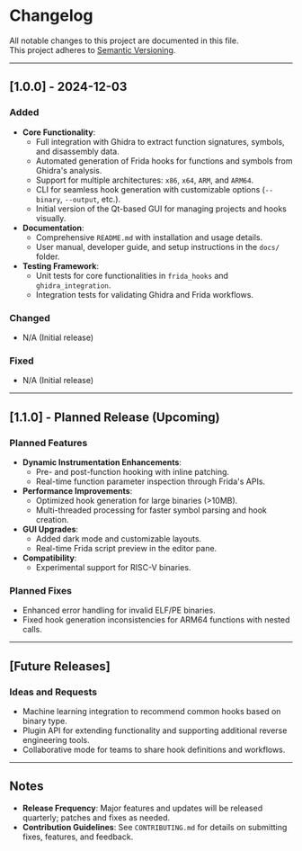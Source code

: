 # Changelog

All notable changes to this project are documented in this file.  
This project adheres to [Semantic Versioning](https://semver.org/spec/v2.0.0.html).

---

## [1.0.0] - 2024-12-03

### Added
- **Core Functionality**:
  - Full integration with Ghidra to extract function signatures, symbols, and disassembly data.
  - Automated generation of Frida hooks for functions and symbols from Ghidra's analysis.
  - Support for multiple architectures: `x86`, `x64`, `ARM`, and `ARM64`.
  - CLI for seamless hook generation with customizable options (`--binary`, `--output`, etc.).
  - Initial version of the Qt-based GUI for managing projects and hooks visually.
- **Documentation**:
  - Comprehensive `README.md` with installation and usage details.
  - User manual, developer guide, and setup instructions in the `docs/` folder.
- **Testing Framework**:
  - Unit tests for core functionalities in `frida_hooks` and `ghidra_integration`.
  - Integration tests for validating Ghidra and Frida workflows.

### Changed
- N/A (Initial release)

### Fixed
- N/A (Initial release)

---

## [1.1.0] - Planned Release (Upcoming)

### Planned Features
- **Dynamic Instrumentation Enhancements**:
  - Pre- and post-function hooking with inline patching.
  - Real-time function parameter inspection through Frida's APIs.
- **Performance Improvements**:
  - Optimized hook generation for large binaries (>10MB).
  - Multi-threaded processing for faster symbol parsing and hook creation.
- **GUI Upgrades**:
  - Added dark mode and customizable layouts.
  - Real-time Frida script preview in the editor pane.
- **Compatibility**:
  - Experimental support for RISC-V binaries.

### Planned Fixes
- Enhanced error handling for invalid ELF/PE binaries.
- Fixed hook generation inconsistencies for ARM64 functions with nested calls.

---

## [Future Releases]

### Ideas and Requests
- Machine learning integration to recommend common hooks based on binary type.
- Plugin API for extending functionality and supporting additional reverse engineering tools.
- Collaborative mode for teams to share hook definitions and workflows.

---

## Notes

- **Release Frequency**: Major features and updates will be released quarterly; patches and fixes as needed.
- **Contribution Guidelines**: See `CONTRIBUTING.md` for details on submitting fixes, features, and feedback.
